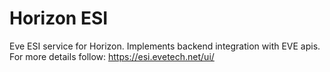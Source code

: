 # Horizon ESI
Eve ESI service for Horizon. Implements backend integration with EVE apis. For more details follow: https://esi.evetech.net/ui/
